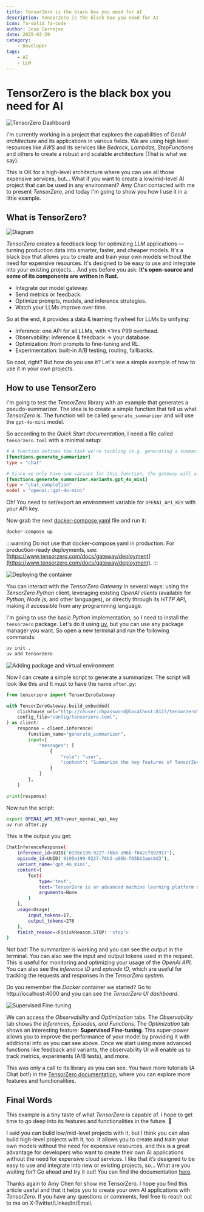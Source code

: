 ```yaml
---
title: TensorZero is the black box you need for AI
description: TensorZero is the black box you need for AI
icon: fa-solid fa-code
author: Jose Cerrejon
date: 2025-03-29
category:
    - Developer
tags:
    - AI
    - LLM
---
```


# TensorZero is the black box you need for AI

![TensorZero Dashboard](/images/2025/03/tensonzero_01.png "TensorZero Dashboard")

I'm currently working in a project that explores the capabilities of _GenAI architecture_ and its applications in various fields. We are using high level resources like _AWS_ and its services like _Bedrock, Lambdas, StepFunctions_ and others to create a robust and scalable architecture (That is what we say).

This is OK for a high-level architecture where you can use all those expensive services, but... What if you want to create a low/mid-level AI project that can be used in any environment? _Amy Chen_ contacted with me to present _TensorZero_, and today I'm going to show you how I use it in a little example.

## What is TensorZero?

![Diagram](/images/2025/03/tensonzero_02.png "Component Diagram")

_TensorZero_ creates a feedback loop for optimizing _LLM_ applications — turning production data into smarter, faster, and cheaper models. It's a black box that allows you to create and train your own models without the need for expensive resources. It's designed to be easy to use and integrate into your existing projects... And yes before you ask: **It's open-source and some of its components are written in Rust.**

-   Integrate our model gateway.
-   Send metrics or feedback.
-   Optimize prompts, models, and inference strategies.
-   Watch your LLMs improve over time.

So at the end, it provides a data & learning flywheel for LLMs by unifying:

-   Inference: one API for all LLMs, with <1ms P99 overhead.
-   Observability: inference & feedback → your database.
-   Optimization: from prompts to fine-tuning and RL.
-   Experimentation: built-in A/B testing, routing, fallbacks.

So cool, right? But how do you use it? Let's see a simple example of how to use it in your own projects.

## How to use TensorZero

I'm going to test the _TensorZero_ library with an example that generates a pseudo-summarizer. The idea is to create a simple function that tell us what _TensorZero_ is. The function will be called `generate_summarizer` and will use the `gpt-4o-mini` model.

So according to the _Quick Start documentation_, I need a file called `tensorzero.toml` with a minimal setup:

```toml ./config/tensorzero.toml
# A function defines the task we're tackling (e.g. generating a summarizer)...
[functions.generate_summarizer]
type = "chat"

# Since we only have one variant for this function, the gateway will always use it.
[functions.generate_summarizer.variants.gpt_4o_mini]
type = "chat_completion"
model = "openai::gpt-4o-mini"
```

Oh! You need to set/export an environment variable for `OPENAI_API_KEY` with your API key.

Now grab the next [docker-compose.yaml](https://raw.githubusercontent.com/tensorzero/tensorzero/refs/heads/main/examples/quickstart/docker-compose.yml) file and run it:

```sh
docker-compose up
```

:::warning
Do not use that docker-compose.yaml in production. For production-ready deployments, see: [https://www.tensorzero.com/docs/gateway/deployment](https://www.tensorzero.com/docs/gateway/deployment).
:::

![Deploying the container](/images/2025/03/tensonzero_03.jpg "Deploying the container")

You can interact with the _TensorZero Gateway_ in several ways: using the _TensorZero Python_ client, leveraging existing _OpenAI clients_ (available for _Python, Node.js_, and other languages), or directly through its _HTTP API_, making it accessible from any programming language.

I'm going to use the basic _Python_ implementation, so I need to install the `tensorzero` package. Let's do it using [uv](https://docs.astral.sh/uv/), but you can use any package manager you want. So open a new terminal and run the following commands:

```sh
uv init .
uv add tensorzero
```

![Adding package and virtual environment](/images/2025/03/tensonzero_04.jpg "Adding package and virtual environment")

Now I can create a simple script to generate a summarizer. The script will look like this and It must to have the name `after.py`:

```python ./after.py
from tensorzero import TensorZeroGateway

with TensorZeroGateway.build_embedded(
    clickhouse_url="http://chuser:chpassword@localhost:8123/tensorzero",
    config_file="config/tensorzero.toml",
) as client:
    response = client.inference(
        function_name="generate_summarizer",
        input={
            "messages": [
                {
                    "role": "user",
                    "content": "Summarize the key features of TensorZero.",
                }
            ]
        },
    )

print(response)
```

Now run the script:

```sh
export OPENAI_API_KEY=your_openai_api_key
uv run after.py
```

This is the output you get:

```sh
ChatInferenceResponse(
    inference_id=UUID('0195e199-9227-76b3-a96b-f042cf892917'),
    episode_id=UUID('0195e199-9227-76b3-a96b-f05bb3aec0d3'),
    variant_name='gpt_4o_mini',
    content=[
        Text(
            type='text',
            text='TensorZero is an advanced machine learning platform designed to accelerate the development and deployment of AI models. Here are the key features:\n\n1. **Model Development**: TensorZero offers intuitive tools for building and training machine learning models, making it accessible to users with varying levels of expertise.\n\n2. **Scalability**: The platform is designed to handle large datasets and complex models, enabling users to scale their projects efficiently.\n\n3. **Interoperability**: TensorZero can seamlessly integrate with various data sources and existing frameworks, allowing for flexibility in workflow and data management.\n\n4. **Real-time Collaboration**: It supports collaborative features, enabling teams to work together in real time on projects.\n\n5. **Monitoring and Visualization**: The platform includes tools for monitoring model performance and visualizing data, which helps in understanding and optimizing models.\n\n6. **Deployment Options**: TensorZero provides various deployment options, facilitating the launch of models in different environments, whether on-premises or in the cloud.\n\n7. **User-friendly Interface**: A user-friendly design simplifies navigation and enhances the user experience, catering to both novice and experienced users.\n\n8. **Customizable Workflows**: Users can create customized workflows to fit specific project needs, enhancing efficiency and productivity.\n\nTensorZero aims to streamline the machine learning lifecycle, from development to deployment, while ensuring ease of use and adaptability.',
            arguments=None
        )
    ],
    usage=Usage(
        input_tokens=17,
        output_tokens=276
    ),
    finish_reason=<FinishReason.STOP: 'stop'>
)
```

Not bad! The summarizer is working and you can see the output in the terminal. You can also see the input and output tokens used in the request. This is useful for monitoring and optimizing your usage of the _OpenAI API_. You can also see the _inference ID_ and _episode ID_, which are useful for tracking the requests and responses in the _TensorZero system_.

Do you remember the _Docker_ container we started? Go to http://localhost:4000 and you can see the _TensorZero UI dashboard_.

![Supervised Fine-tuning](/images/2025/03/tensonzero_05.png "Supervised Fine-tuning")

We can access the _Observability_ and _Optimization_ tabs. The _Observability_ tab shows the _Inferences, Episodes, and Functions_. The _Optimization_ tab shows an interesting feature: **Supervised Fine-tuning**. This super-power allows you to improve the performance of your model by providing it with additional info as you can see above. Once we start using more advanced functions like feedback and variants, the observability UI will enable us to track metrics, experiments (A/B tests), and more.

This was only a call to its library as you can see. You have more tutorials (A Chat bot!) in the [TensorZero documentation](https://www.tensorzero.com/docs/gateway/tutorials), where you can explore more features and functionalities.

## Final Words

This example is a tiny taste of what _TensorZero_ is capable of. I hope to get time to go deep into its features and functionalities in the future. 💪

I said you can build low/mid-level projects with it, but I think you can also build high-level projects with it, too. It allows you to create and train your own models without the need for expensive resources, and this is a great advantage for developers who want to create their own AI applications without the need for expensive cloud services. I like that it’s designed to be easy to use and integrate into new or existing projects, so... What are you waiting for? Go ahead and try it out! You can find the documentation [here](https://www.tensorzero.com/docs).

Thanks again to Amy Chen for show me TensorZero. I hope you find this article useful and that it helps you to create your own AI applications with _TensorZero_. If you have any questions or comments, feel free to reach out to me on X-Twitter/LinkedIn/Email.
